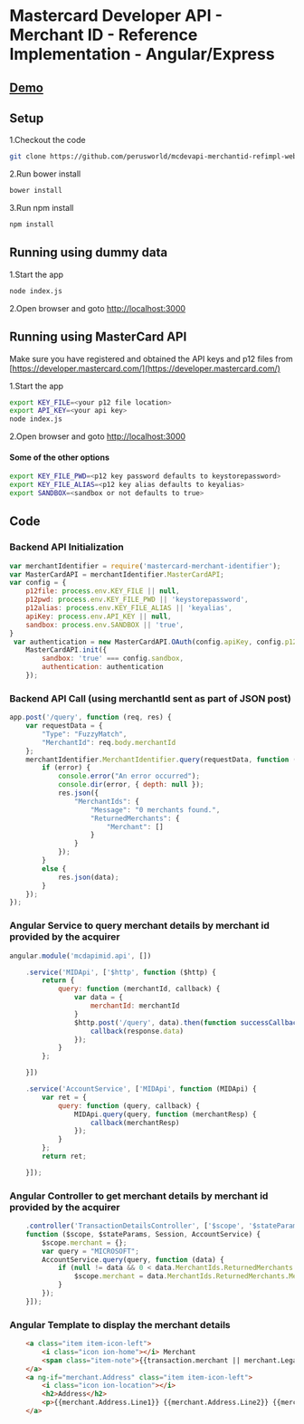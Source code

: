 # Mastercard Developer API - Merchant ID - Reference Implementation - Angular/Express #

## [Demo](https://perusworld.github.io/mcdevapi-merchantid-refimpl-web/) ##

## Setup ##

1.Checkout the code
```bash
git clone https://github.com/perusworld/mcdevapi-merchantid-refimpl-web.git
```
2.Run bower install
```bash
bower install
```
3.Run npm install
```bash
npm install
```

## Running using dummy data ##
1.Start the app
```bash
node index.js
```
2.Open browser and goto [http://localhost:3000](http://localhost:3000)

## Running using MasterCard API ##
Make sure you have registered and obtained the API keys and p12 files from [https://developer.mastercard.com/](https://developer.mastercard.com/)

1.Start the app
```bash
export KEY_FILE=<your p12 file location>
export API_KEY=<your api key>
node index.js
```
2.Open browser and goto [http://localhost:3000](http://localhost:3000)

#### Some of the other options ####
```bash
export KEY_FILE_PWD=<p12 key password defaults to keystorepassword>
export KEY_FILE_ALIAS=<p12 key alias defaults to keyalias>
export SANDBOX=<sandbox or not defaults to true>
```
## Code ##
### Backend API Initialization ###
```javascript
var merchantIdentifier = require('mastercard-merchant-identifier');
var MasterCardAPI = merchantIdentifier.MasterCardAPI;
var config = {
    p12file: process.env.KEY_FILE || null,
    p12pwd: process.env.KEY_FILE_PWD || 'keystorepassword',
    p12alias: process.env.KEY_FILE_ALIAS || 'keyalias',
    apiKey: process.env.API_KEY || null,
    sandbox: process.env.SANDBOX || 'true',
}
 var authentication = new MasterCardAPI.OAuth(config.apiKey, config.p12file, config.p12alias, config.p12pwd);
    MasterCardAPI.init({
        sandbox: 'true' === config.sandbox,
        authentication: authentication
    });
```
### Backend API Call (using merchantId sent as part of JSON post) ###
```javascript
app.post('/query', function (req, res) {
    var requestData = {
        "Type": "FuzzyMatch",
        "MerchantId": req.body.merchantId
    };
    merchantIdentifier.MerchantIdentifier.query(requestData, function (error, data) {
        if (error) {
            console.error("An error occurred");
            console.dir(error, { depth: null });
            res.json({
                "MerchantIds": {
                    "Message": "0 merchants found.",
                    "ReturnedMerchants": {
                        "Merchant": []
                    }
                }
            });
        }
        else {
            res.json(data);
        }
    });
});

```
### Angular Service to query merchant details by merchant id provided by the acquirer ###
```javascript
angular.module('mcdapimid.api', [])

    .service('MIDApi', ['$http', function ($http) {
        return {
            query: function (merchantId, callback) {
                var data = {
                    merchantId: merchantId
                }
                $http.post('/query', data).then(function successCallback(response) {
                    callback(response.data)
                });
            }
        };

    }])

    .service('AccountService', ['MIDApi', function (MIDApi) {
        var ret = {
            query: function (query, callback) {
                MIDApi.query(query, function (merchantResp) {
                    callback(merchantResp)
                });
            }
        };
        return ret;

    }]);
```
### Angular Controller to get merchant details by merchant id provided by the acquirer ###
```javascript
    .controller('TransactionDetailsController', ['$scope', '$stateParams', 'Session', 'AccountService',
    function ($scope, $stateParams, Session, AccountService) {
        $scope.merchant = {};
        var query = "MICROSOFT";
        AccountService.query(query, function (data) {
            if (null != data && 0 < data.MerchantIds.ReturnedMerchants.Merchant.length) {
                $scope.merchant = data.MerchantIds.ReturnedMerchants.Merchant[0];
            }
        });
    }]);
```
### Angular Template to display the merchant details ###
```html
    <a class="item item-icon-left">
        <i class="icon ion-home"></i> Merchant
        <span class="item-note">{{transaction.merchant || merchant.LegalCorporateName}}</span>
    </a>
    <a ng-if="merchant.Address" class="item item-icon-left">
        <i class="icon ion-location"></i>
        <h2>Address</h2>
        <p>{{merchant.Address.Line1}} {{merchant.Address.Line2}} {{merchant.Address.City}} {{merchant.Address.PostalCode}}</p>
    </a>
```
